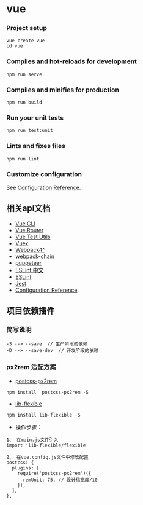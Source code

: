 # vue


### Project setup
```
vue create vue
cd vue
```

### Compiles and hot-reloads for development
```
npm run serve
```

### Compiles and minifies for production
```
npm run build
```

### Run your unit tests
```
npm run test:unit
```

### Lints and fixes files
```
npm run lint
```

### Customize configuration
See [Configuration Reference](https://cli.vuejs.org/config/).


## 相关api文档
* [Vue CLI](https://cli.vuejs.org/zh/guide/)
* [Vue Router](https://router.vuejs.org/zh/)
* [Vue Test Utils](https://vue-test-utils.vuejs.org/zh/guides/)
* [Vuex](https://vuex.vuejs.org/zh/)
* [Webpack4^](https://webpack.js.org/concepts/)
* [webpack-chain](https://github.com/neutrinojs/webpack-chain)
* [puppeteer](https://zhaoqize.github.io/puppeteer-api-zh_CN/#/)
* [ESLint 中文](http://eslint.cn/)
* [ESLint](https://eslint.vuejs.org)
* [Jest](https://jestjs.io/)
* [Configuration Reference](https://cli.vuejs.org/config/).


## 项目依赖插件


### 简写说明

```
-S --> --save  // 生产阶段的依赖
-D --> --save-dev  // 开发阶段的依赖
```

### px2rem 适配方案

* [postcss-px2rem](https://www.sogou.com/link?url=hedJjaC291M94sQej51f1MOnl7gebL35rOr7Ga-Xdn_EJTc8qaFczF5A7z5QkkP-)
```
npm install  postcss-px2rem -S
```
* [lib-flexible](https://github.com/amfe/lib-flexible)
```
npm install lib-flexible -S
```
* 操作步骤：
```
1、 在main.js文件引入
import 'lib-flexible/flexible'

2、 在vue.config.js文件中修改配置
postcss: {
  plugins: [
    require('postcss-px2rem')({
      remUnit: 75, // 设计稿宽度/10
    }),
  ],
},
```